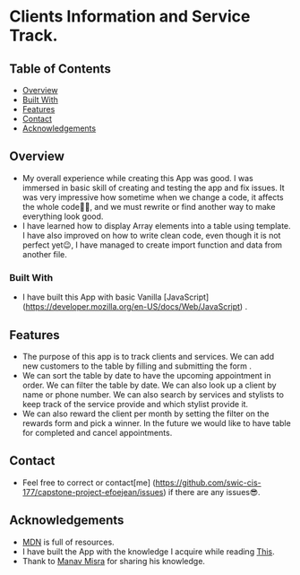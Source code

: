# Clients Information and Service Track.

## Table of Contents

- [Overview](#overview)
- [Built With](#built-with)
- [Features](#features)
- [Contact](#contact)
- [Acknowledgements](#acknowledgements)

## Overview

<!-- TODO: Add a screenshot of the live project.
    1. Link to a 'live demo.'
    2. Describe your overall experience in a couple of sentences.
    3. List a few specific technical things that you learned or improved on.
    4. Share any other tips or guidance for others attempting this or something similar.
 -->

- My overall experience while creating this App was good. I was immersed in basic skill of creating and testing the app and fix issues. It was very impressive how sometime when we change a code, it affects the whole code🤦‍♂‍, and we must rewrite or find another way to make everything look good.
- I have learned how to display Array elements into a table using template. I have also improved on how to write clean code, even though it is not perfect yet😉, I have managed to create import function and data from another file.

### Built With

<!-- TODO: List any MAJOR libraries/frameworks (e.g. React, Tailwind) with links to their homepages. -->

- I have built this App with basic Vanilla [JavaScript] (https://developer.mozilla.org/en-US/docs/Web/JavaScript) .

## Features

<!-- TODO: List what specific 'user problems' that this application solves. -->

- The purpose of this app is to track clients and services. We can add new customers to the table by filling and submitting the form .
- We can sort the table by date to have the upcoming appointment in order. We can filter the table by date. We can also look up a client by name or phone number. We can also search by services and stylists to keep track of the service provide and which stylist provide it.
- We can also reward the client per month by setting the filter on the rewards form and pick a winner.
  In the future we would like to have table for completed and cancel appointments.

## Contact

- Feel free to correct or contact[me] (https://github.com/swic-cis-177/capstone-project-efoejean/issues) if there are any issues😎.

## <!-- TODO: Include icons and links to your RELEVANT, PROFESSIONAL 'DEV-ORIENTED' social media. LinkedIn and dev.to are minimum. -->

## Acknowledgements

<!-- TODO: List any blog posts, tutorials or plugins that you may have used to complete the project. Only list those that had a significant impact. Obviously, we all 'Google' stuff while working on our things, but maybe something in particular stood out as a 'major contributor' to your skill set for this project. -->

- [MDN](https://developer.mozilla.org/en-US/) is full of resources.
- I have built the App with the knowledge I acquire while reading [This](https://www.notion.so/JS-Fullstack-54e15492a4394ea986c310943305b08e).
- Thank to [Manav Misra](https://github.com/manavm1990) for sharing his knowledge.
